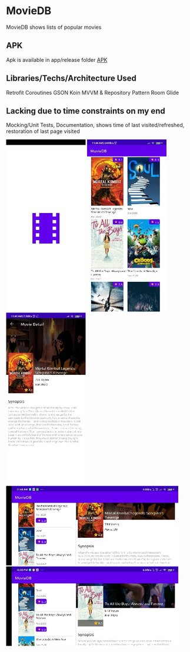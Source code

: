 # MovieDB

MovieDB shows lists of popular movies

## APK

Apk is available in app/release folder
[APK](https://github.com/jpascasio1993/exam_moviedb/raw/master/app/release/app-release.apk)

## Libraries/Techs/Architecture Used
Retrofit
Coroutines
GSON
Koin
MVVM & Repository Pattern
Room
Glide

## Lacking due to time constraints on my end
Mocking/Unit Tests,
Documentation,
shows time of last visited/refreshed,
restoration of last page visited

![Image 0](https://github.com/jpascasio1993/exam_moviedb/blob/master/0.jpg)
![Image 1](https://github.com/jpascasio1993/exam_moviedb/blob/master/1.jpg)
![Image 2](https://github.com/jpascasio1993/exam_moviedb/blob/master/2.jpg)
![Image 3](https://github.com/jpascasio1993/exam_moviedb/blob/master/3.jpg)
![Image 4](https://github.com/jpascasio1993/exam_moviedb/blob/master/4.jpg)